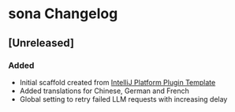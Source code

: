 <!-- Keep a Changelog guide -> https://keepachangelog.com -->

# sona Changelog

## [Unreleased]

### Added

- Initial scaffold created
  from [IntelliJ Platform Plugin Template](https://github.com/JetBrains/intellij-platform-plugin-template)
- Added translations for Chinese, German and French
- Global setting to retry failed LLM requests with increasing delay
